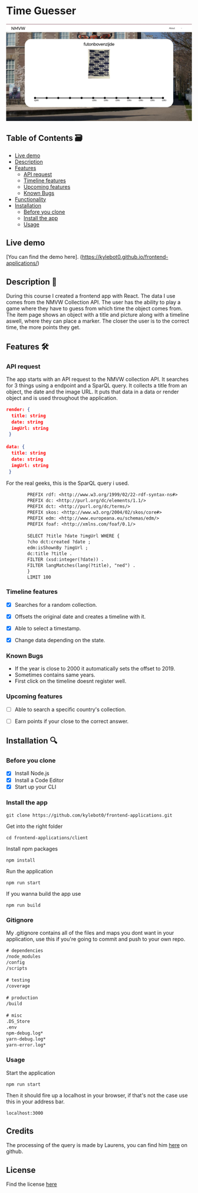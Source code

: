 # Time Guesser
![preview](https://github.com/kylebot0/frontend-applications/blob/master/client/public/images/github-images/Schermafbeelding%202019-10-29%20om%2012.35.45.png)
## Table of Contents 🗃

- [Live demo](#Live-demo)
- [Description](#Description)
- [Features](#Features)
  - [API request](#API-request)
  - [Timeline features](#Timeline-features)
  - [Upcoming features](#Upcoming-features)
  - [Known Bugs](#Known-Bugs)
- [Functionality](#Functionality)
- [Installation](#Installation)
  - [Before you clone](#Before-you-clone)
  - [Install the app](#Install-the-app)
  - [Usage](#Usage)
  
## Live demo

[You can find the demo here]. (https://kylebot0.github.io/frontend-applications/)

## Description 📝

During this course I created a frontend app with React. The data I use comes from the NMVW Collection API. The user has the ability to play a game where they have to guess from which time the object comes from. The item page shows an object with a title and picture along with a timeline aswell, where they can place a marker. The closer the user is to the correct time, the more points they get.

## Features 🛠️

### API request

The app starts with an API request to the NMVW collection API. It searches for 3 things using a endpoint and a SparQL query. It collects a title from an object, the date and the image URL. It puts that data in a data or render object and is used throughout the application.


```json
render: {
  title: string
  date: string
  imgUrl: string
 }
 
data: {
  title: string
  date: string
  imgUrl: string
 }
```

For the real geeks, this is the SparQL query i used.

```sparql
        PREFIX rdf: <http://www.w3.org/1999/02/22-rdf-syntax-ns#>
        PREFIX dc: <http://purl.org/dc/elements/1.1/>
        PREFIX dct: <http://purl.org/dc/terms/>
        PREFIX skos: <http://www.w3.org/2004/02/skos/core#>
        PREFIX edm: <http://www.europeana.eu/schemas/edm/>
        PREFIX foaf: <http://xmlns.com/foaf/0.1/>

        SELECT ?title ?date ?imgUrl WHERE {
        ?cho dct:created ?date ;
        edm:isShownBy ?imgUrl ;
        dc:title ?title .
        FILTER (xsd:integer(?date)) .
        FILTER langMatches(lang(?title), "ned") .
        } 
        LIMIT 100
```

### Timeline features

- [x] Searches for a random collection.
- [x] Offsets the original date and creates a timeline with it.
- [x] Able to select a timestamp.
- [x] Change data depending on the state.


### Known Bugs

- If the year is close to 2000 it automatically sets the offset to 2019.
- Sometimes contains same years.
- First click on the timeline doesnt register well.

### Upcoming features

- [ ] Able to search a specific country's collection.
- [ ] Earn points if your close to the correct answer.


## Installation 🔍

### Before you clone

- [x] Install Node.js
- [x] Install a Code Editor
- [x] Start up your CLI

### Install the app
```
git clone https://github.com/kylebot0/frontend-applications.git
```
Get into the right folder
```
cd frontend-applications/client
```
Install npm packages
```
npm install
```
Run the application
```
npm run start
```
If you wanna build the app use
```
npm run build
```
### Gitignore
My .gitignore contains all of the files and maps you dont want in your application, use this if you're going to commit and push to your own repo.
```
# dependencies
/node_modules
/config
/scripts

# testing
/coverage

# production
/build

# misc
.DS_Store
.env
npm-debug.log*
yarn-debug.log*
yarn-error.log*
```

### Usage

Start the application
```
npm run start
```

Then it should fire up a localhost in your browser, if that's not the case use this in your address bar.
```
localhost:3000
```

## Credits

The processing of the query is made by Laurens, you can find him [here](https://github.com/razpudding) on github.

## License
Find the license [here](https://github.com/kylebot0/frontend-applications/blob/master/LICENSE)



